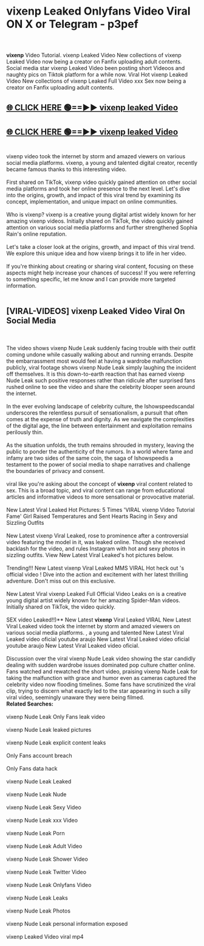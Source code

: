 <h1> vixenp Leaked Onlyfans Video Viral ON X or Telegram - p3pef </h1>

# 
<br>
<strong>vixenp</strong> Video Tutorial. vixenp Leaked Video New collections of  vixenp Leaked Video now being a creator on Fanfix uploading adult contents. Social media star vixenp Leaked Video been posting short Videoos and naughty pics on Tiktok platform for a while now. Viral Hot vixenp Leaked Video New collections of vixenp Leaked Full Video xxx Sex now being a creator on Fanfix uploading adult contents.
<br>

## [🌐 CLICK HERE 🟢==►► vixenp leaked Video ](https://onlyclips.site?title=vixenp&ref=git)


## [🌐 CLICK HERE 🟢==►► vixenp leaked Video ](https://onlyclips.site?title=vixenp&ref=git)

<br>
vixenp video took the internet by storm and amazed viewers on various social media platforms. vixenp, a young and talented digital creator, recently became famous thanks to this interesting video.
<br><br>
First shared on TikTok, vixenp video quickly gained attention on other social media platforms and took her online presence to the next level. Let's dive into the origins, growth, and impact of this viral trend by examining its concept, implementation, and unique impact on online communities.
<br><br>
Who is vixenp? vixenp is a creative young digital artist widely known for her amazing vixenp videos. Initially shared on TikTok, the video quickly gained attention on various social media platforms and further strengthened Sophia Rain's online reputation.
<br><br>
Let's take a closer look at the origins, growth, and impact of this viral trend. We explore this unique idea and how vixenp brings it to life in her video.
<br><br>
If you're thinking about creating or sharing viral content, focusing on these aspects might help increase your chances of success! If you were referring to something specific, let me know and I can provide more targeted information.
<br><br>
<h2>[VIRAL-VIDEOS] vixenp Leaked Video Viral On Social Media</h2>
<br><br>
The video shows vixenp Nude Leak suddenly facing trouble with their outfit coming undone while casually walking about and running errands. Despite the embarrassment most would feel at having a wardrobe malfunction publicly, viral footage shows vixenp Nude Leak simply laughing the incident off themselves. It is this down-to-earth reaction that has earned vixenp Nude Leak such positive responses rather than ridicule after surprised fans rushed online to see the video and share the celebrity blooper seen around the internet.
<br><br>
In the ever evolving landscape of celebrity culture, the Ishowspeedscandal underscores the relentless pursuit of sensationalism, a pursuit that often comes at the expense of truth and dignity. As we navigate the complexities of the digital age, the line between entertainment and exploitation remains perilously thin.
<br><br>
As the situation unfolds, the truth remains shrouded in mystery, leaving the public to ponder the authenticity of the rumors. In a world where fame and infamy are two sides of the same coin, the saga of Ishowspeedis a testament to the power of social media to shape narratives and challenge the boundaries of privacy and consent.
<br><br>
viral like you're asking about the concept of <strong>vixenp</strong> viral content related to sex. This is a broad topic, and viral content can range from educational articles and informative videos to more sensational or provocative material.
<br><br>
New Latest Viral Leaked Hot Pictures: 5 Times 'VIRAL vixenp Video Tutorial Fame' Girl Raised Temperatures and Sent Hearts Racing in Sexy and Sizzling Outfits
<br><br>
New Latest vixenp Viral Leaked, rose to prominence after a controversial video featuring the model in it, was leaked online. Though she received backlash for the video, and rules Instagram with hot and sexy photos in sizzling outfits. View New Latest Viral Leaked's hot pictures below.
<br><br>
Trending!!! New Latest vixenp Viral Leaked MMS VIRAL Hot heck out 's official video ! Dive into the action and excitement with her latest thrilling adventure. Don't miss out on this exclusive.
<br><br>
New Latest Viral vixenp Leaked Full Official Video Leaks on  is a creative young digital artist widely known for her amazing Spider-Man videos. Initially shared on TikTok, the video quickly.
<br><br>
SEX video Leaked!!)** New Latest <strong>vixenp</strong> Viral Leaked VIRAL New Latest Viral Leaked video took the internet by storm and amazed viewers on various social media platforms. , a young and talented New Latest Viral Leaked video oficial youtube araujo New Latest Viral Leaked video oficial youtube araujo New Latest Viral Leaked video oficial.
<br><br>
Discussion over the viral vixenp Nude Leak video showing the star candidly dealing with sudden wardrobe issues dominated pop culture chatter online. Fans watched and rewatched the short video, praising vixenp Nude Leak for taking the malfunction with grace and humor even as cameras captured the celebrity video now flooding timelines. Some fans have scrutinized the viral clip, trying to discern what exactly led to the star appearing in such a silly viral video, seemingly unaware they were being filmed.
<br>
<strong>Related Searches:</strong>
<br><br>
vixenp Nude Leak Only Fans leak video
<br><br>
vixenp Nude Leak leaked pictures
<br><br>
vixenp Nude Leak explicit content leaks
<br><br>
Only Fans account breach
<br><br>
Only Fans data hack
<br><br>
vixenp Nude Leak Leaked
<br><br>
vixenp Nude Leak Nude
<br><br>
vixenp Nude Leak Sexy Video
<br><br>
vixenp Nude Leak xxx Video
<br><br>
vixenp Nude Leak Porn
<br><br>
vixenp Nude Leak Adult Video
<br><br>
vixenp Nude Leak Shower Video
<br><br>
vixenp Nude Leak Twitter Video
<br><br>
vixenp Nude Leak Onlyfans Video
<br><br>
vixenp Nude Leak Leaks
<br><br>
vixenp Nude Leak Photos
<br><br>
vixenp Nude Leak personal information exposed
<br><br>
vixenp Leaked Video viral mp4